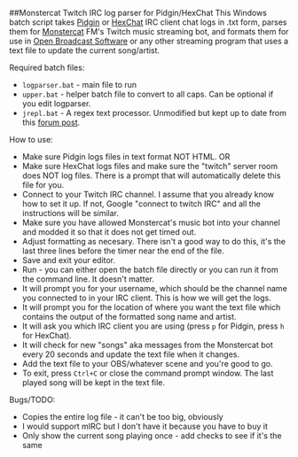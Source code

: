 ##Monstercat Twitch IRC log parser for Pidgin/HexChat
This Windows batch script takes [Pidgin](http://www.pidgin.im/) or [HexChat](http://hexchat.github.io/) IRC client chat logs in .txt form, parses them for [Monstercat](http://twitch.tv/monstercat) FM's Twitch music streaming bot, and formats them for use in [Open Broadcast Software](http://obsproject.org) or any other streaming program that uses a text file to update the current song/artist.

Required batch files:
- `logparser.bat` - main file to run
- `upper.bat` - helper batch file to convert to all caps. Can be optional if you edit logparser.
- `jrepl.bat` - A regex text processor. Unmodified but kept up to date from this [forum post](http://www.dostips.com/forum/viewtopic.php?f=3&t=6044).

How to use:
- Make sure Pidgin logs files in text format NOT HTML.
OR
- Make sure HexChat logs files and make sure the "twitch" server room does NOT log files. There is a prompt that will automatically delete this file for you.
- Connect to your Twitch IRC channel. I assume that you already know how to set it up. If not, Google "connect to twitch IRC" and all the instructions will be similar.
- Make sure you have allowed Monstercat's music bot into your channel and modded it so that it does not get timed out.
- Adjust formatting as necesary. There isn't a good way to do this, it's the last three lines before the timer near the end of the file.
- Save and exit your editor.
- Run - you can either open the batch file directly or you can run it from the command line. It doesn't matter.
- It will prompt you for your username, which should be the channel name you connected to in your IRC client. This is how we will get the logs.
- It will prompt you for the location of where you want the text file which contains the output of the formatted song name and artist.
- It will ask you which IRC client you are using (press `p` for Pidgin, press `h` for HexChat).
- It will check for new "songs" aka messages from the Monstercat bot every 20 seconds and update the text file when it changes.
- Add the text file to your OBS/whatever scene and you're good to go.
- To exit, press `Ctrl+C` or close the command prompt window. The last played song will be kept in the text file.

Bugs/TODO:
- Copies the entire log file - it can't be too big, obviously
- I would support mIRC but I don't have it because you have to buy it
- Only show the current song playing once - add checks to see if it's the same
